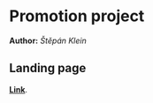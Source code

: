 # Promotion project
**Author:** *Štěpán Klein*
## Landing page
**[Link](https://pslib-cz.github.io/2021l4web-promotion-project-stepanklein/)**.
